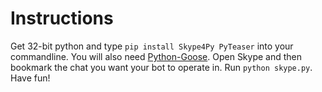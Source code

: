 Instructions
==============

Get 32-bit python and type ```pip install Skype4Py PyTeaser``` into your commandline. You will also need [Python-Goose](https://github.com/grangier/python-goose). Open Skype and then bookmark the chat you want your bot to operate in. Run ```python skype.py```. Have fun! 
